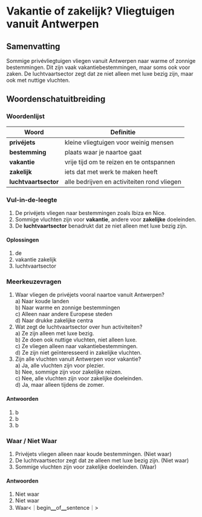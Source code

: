 
# Vakantie of zakelijk? Vliegtuigen vanuit Antwerpen

## Samenvatting
Sommige privévliegtuigen vliegen vanuit Antwerpen naar warme of zonnige bestemmingen. Dit zijn vaak vakantiebestemmingen, maar soms ook voor zaken. De luchtvaartsector zegt dat ze niet alleen met luxe bezig zijn, maar ook met nuttige vluchten.

## Woordenschatuitbreiding

### Woordenlijst

| Woord | Definitie |
|-------|-----------|
| **privéjets** | kleine vliegtuigen voor weinig mensen |
| **bestemming** | plaats waar je naartoe gaat |
| **vakantie** | vrije tijd om te reizen en te ontspannen |
| **zakelijk** | iets dat met werk te maken heeft |
| **luchtvaartsector** | alle bedrijven en activiteiten rond vliegen |

### Vul-in-de-leegte
1. De privéjets vliegen naar bestemmingen zoals Ibiza en Nice.
2. Sommige vluchten zijn voor __vakantie__, andere voor __zakelijke__ doeleinden.
3. De __luchtvaartsector__ benadrukt dat ze niet alleen met luxe bezig zijn.

#### Oplossingen
1. de
2. vakantie zakelijk
3. luchtvaartsector

### Meerkeuzevragen
1. Waar vliegen de privéjets vooral naartoe vanuit Antwerpen?  
   a) Naar koude landen  
   b) Naar warme en zonnige bestemmingen  
   c) Alleen naar andere Europese steden  
   d) Naar drukke zakelijke centra  
2. Wat zegt de luchtvaartsector over hun activiteiten?  
   a) Ze zijn alleen met luxe bezig.  
   b) Ze doen ook nuttige vluchten, niet alleen luxe.  
   c) Ze vliegen alleen naar vakantiebestemmingen.  
   d) Ze zijn niet geïnteresseerd in zakelijke vluchten.  
3. Zijn alle vluchten vanuit Antwerpen voor vakantie?  
   a) Ja, alle vluchten zijn voor plezier.  
   b) Nee, sommige zijn voor zakelijke reizen.  
   c) Nee, alle vluchten zijn voor zakelijke doeleinden.  
   d) Ja, maar alleen tijdens de zomer.  

#### Antwoorden
1. b
2. b
3. b

### Waar / Niet Waar
1. Privéjets vliegen alleen naar koude bestemmingen. (Niet waar)
2. De luchtvaartsector zegt dat ze alleen met luxe bezig zijn. (Niet waar)
3. Sommige vluchten zijn voor zakelijke doeleinden. (Waar)

#### Antwoorden
1. Niet waar
2. Niet waar
3. Waar<｜begin▁of▁sentence｜>